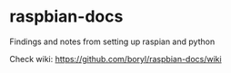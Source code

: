 # raspbian-docs
Findings and notes from setting up raspian and python

Check wiki: https://github.com/boryl/raspbian-docs/wiki

